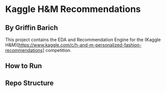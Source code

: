 # Kaggle H&M Recommendations
## By Griffin Barich

This project contains the EDA and Recommendation Engine for the (Kaggle H&M)[https://www.kaggle.com/c/h-and-m-personalized-fashion-recommendations] competition.


## How to Run


## Repo Structure
